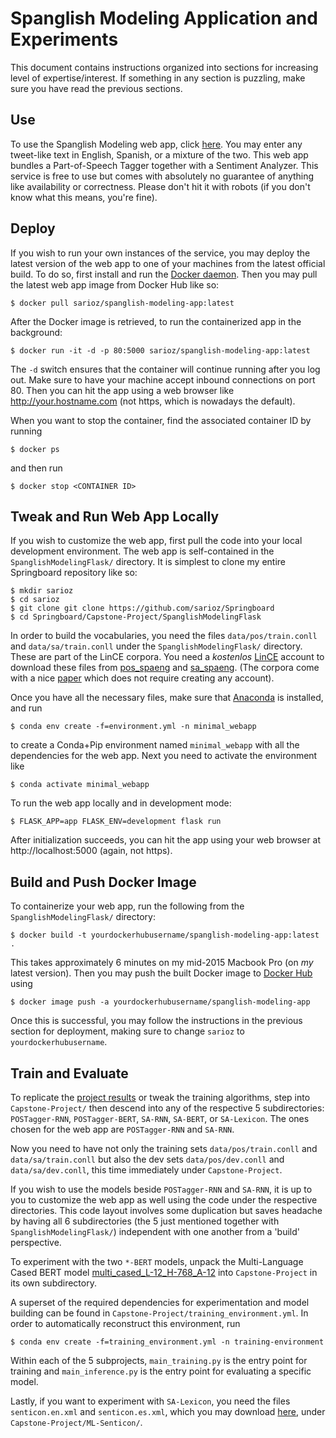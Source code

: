 # Spanglish Modeling Application and Experiments

This document contains instructions organized into sections for increasing level of expertise/interest.
If something in any section is puzzling, make sure you have read the previous sections.

## Use

To use the Spanglish Modeling web app, click [here](http://ec2-18-217-148-222.us-east-2.compute.amazonaws.com/).
You may enter any tweet-like text in English, Spanish, or a mixture of the two.
This web app bundles a Part-of-Speech Tagger together with a Sentiment Analyzer.
This service is free to use but comes with absolutely no guarantee of anything like availability or correctness.
Please don't hit it with robots (if you don't know what this means, you're fine).

## Deploy

If you wish to run your own instances of the service,
you may deploy the latest version of the web app to one of your machines from the latest official build.
To do so, first install and run the [Docker daemon](https://docs.docker.com/get-docker/).
Then you may pull the latest web app image from Docker Hub like so:

```$ docker pull sarioz/spanglish-modeling-app:latest```

After the Docker image is retrieved, to run the containerized app in the background:

```$ docker run -it -d -p 80:5000 sarioz/spanglish-modeling-app:latest```

The ```-d``` switch ensures that the container will continue running after you log out.
Make sure to have your machine accept inbound connections on port 80.
Then you can hit the app using a web browser like http://your.hostname.com (not https, which is nowadays the default).

When you want to stop the container, find the associated container ID
by running

```$ docker ps```

and then run

```$ docker stop <CONTAINER ID>```


## Tweak and Run Web App Locally

If you wish to customize the web app, first pull the code into your local development environment.
The web app is self-contained in the ```SpanglishModelingFlask/``` directory.
It is simplest to clone my entire Springboard repository like so:

```
$ mkdir sarioz
$ cd sarioz
$ git clone git clone https://github.com/sarioz/Springboard
$ cd Springboard/Capstone-Project/SpanglishModelingFlask
```

In order to build the vocabularies, you need the files ```data/pos/train.conll``` and ```data/sa/train.conll```
under the ```SpanglishModelingFlask/``` directory.
These are part of the LinCE corpora.
You need a *kostenlos* [LinCE](https://ritual.uh.edu/lince/) account to download these
files from [pos_spaeng](https://ritual.uh.edu/lince/benchmark/pos_spaeng.zip) and
[sa_spaeng](https://ritual.uh.edu/lince/benchmark/sa_spaeng.zip).
(The corpora come with a nice [paper](https://arxiv.org/abs/2005.04322) which does not require creating any account).

Once you have all the necessary files,
make sure that [Anaconda](https://www.anaconda.com/)
is installed, and run

```$ conda env create -f=environment.yml -n minimal_webapp```

to create a Conda+Pip environment named ```minimal_webapp``` with all the dependencies for the web app.
Next you need to activate the environment like

```$ conda activate minimal_webapp```

To run the web app locally and in development mode:

```$ FLASK_APP=app FLASK_ENV=development flask run```
 
After initialization succeeds, you can hit the app using your web browser at http://localhost:5000 (again, not https).

## Build and Push Docker Image

To containerize your web app,
run the following from the ```SpanglishModelingFlask/``` directory:

```$ docker build -t yourdockerhubusername/spanglish-modeling-app:latest .```

This takes approximately 6 minutes on my mid-2015 Macbook Pro (on *my* latest version).
Then you may push the built Docker image to [Docker Hub](https://hub.docker.com/) using

```$ docker image push -a yourdockerhubusername/spanglish-modeling-app```

Once this is successful, you may follow the instructions in the previous section for deployment,
making sure to change `sarioz` to `yourdockerhubusername`.

## Train and Evaluate

To replicate the
[project results](https://docs.google.com/spreadsheets/d/1PwbSxT5r1alqZVMPIM7L0D00pduHuVTRr8YP8eLYMAs/edit?usp=sharing)
or tweak the training algorithms, step into
```Capstone-Project/``` then descend into any of the respective 5 subdirectories:
```POSTagger-RNN```, ```POSTagger-BERT```, ```SA-RNN```, ```SA-BERT```, or ```SA-Lexicon```.
The ones chosen for the web app are ```POSTagger-RNN``` and ```SA-RNN```.

Now you need to have not only the training sets
 ```data/pos/train.conll``` and ```data/sa/train.conll```
but also the dev sets
 ```data/pos/dev.conll``` and ```data/sa/dev.conll```, this time immediately under ```Capstone-Project```.

If you wish to use the models beside ```POSTagger-RNN``` and ```SA-RNN```,
it is up to you to customize the web app as well using the code under the respective directories.
This code layout involves some duplication but saves headache by having all 6 subdirectories (the 5 just mentioned
together with ```SpanglishModelingFlask/```) independent with one another from a 'build' perspective.

To experiment with the two ```*-BERT``` models, unpack the Multi-Language Cased BERT model 
[multi_cased_L-12_H-768_A-12](https://tfhub.dev/google/bert_uncased_L-12_H-768_A-12/1)
into ```Capstone-Project``` in its own subdirectory.

A superset of the required dependencies for experimentation and model building can be found in 
```Capstone-Project/training_environment.yml```.
In order to automatically reconstruct this environment, run

```$ conda env create -f=training_environment.yml -n training-environment```

Within each of the 5 subprojects, ```main_training.py``` is the entry point for training and
```main_inference.py``` is the entry point for evaluating a specific model.

Lastly, if you want to experiment with ```SA-Lexicon```,
you need the files ```senticon.en.xml``` and ```senticon.es.xml```,
which you may download [here](http://www.lsi.us.es/~fermin/ML-SentiCon.zip),
under ```Capstone-Project/ML-Senticon/```.